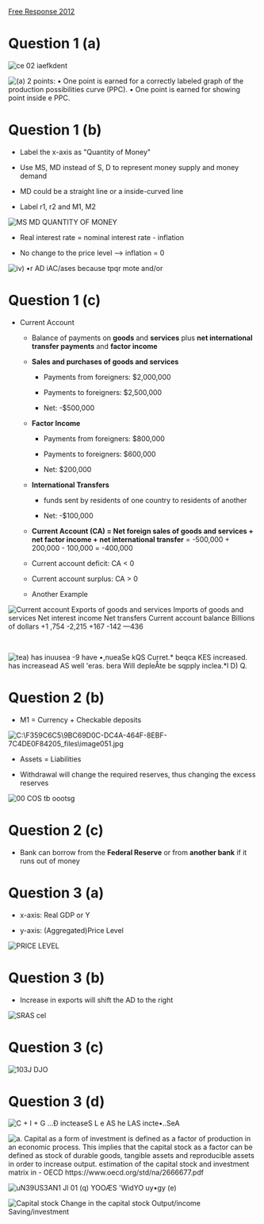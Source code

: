 <a href="./exams/Free Response 2012.pdf"  target="_blank" >Free Response 2012</a>

# Question 1 (a)

  ![ce 02 iaefkdent ](./media/image235.png)
  
  ![(a) 2 points: • One point is earned for a correctly labeled graph of
  the production possibilities curve (PPC). • One point is earned for
  showing point inside e PPC. ](./media/image236.png)

# Question 1 (b)

  -   Label the x-axis as "Quantity of Money"

  -   Use MS, MD instead of S, D to represent money supply and money
      demand

  -   MD could be a straight line or a inside-curved line

  -   Label r1, r2 and M1, M2

  ![MS MD QUANTITY OF MONEY ](./media/image237.png)

  -   Real interest rate = nominal interest rate - inflation

  -   No change to the price level --\> inflation = 0

  ![iv) •r AD iAC/ases because tpqr mote and/or ](./media/image238.png)

# Question 1 (c)

  -   Current Account
    
      -   Balance of payments on **goods** and **services** plus **net
          international transfer payments** and **factor income**
    
      -   **Sales and purchases of goods and services**
        
          -   Payments from foreigners: $2,000,000
        
          -   Payments to foreigners: $2,500,000
        
          -   Net: -$500,000
    
      -   **Factor Income**
        
          -   Payments from foreigners: $800,000
        
          -   Payments to foreigners: $600,000
        
          -   Net: $200,000
    
      -   **International Transfers**
        
          -   funds sent by residents of one country to residents of
              another
        
          -   Net: -$100,000
    
      -   **Current Account (CA) = Net foreign sales of goods and
          services + net factor income + net international transfer** =
          -500,000 + 200,000 - 100,000 = -400,000
    
      -   Current account deficit: CA \< 0
    
      -   Current account surplus: CA \> 0
    
      -   Another Example

  ![Current account Exports of goods and services Imports of goods and
  services Net interest income Net transfers Current account balance
  Billions of dollars +1 ,754 -2,215 +167 -142 —436
  ](./media/image108.png)
  
   
  
  ![tea) has inuusea -9 have •,nueaSe kQS Curret.\* beqca KES increased.
  has increasead AS well 'eras. bera Will depleÅte be sqpply inclea.\*l
  D) Q. ](./media/image239.png)

# Question 2 (b)

  -   M1 = Currency + Checkable
  deposits

  ![C:\\F359C6C5\\9BC69D0C-DC4A-464F-8EBF-7C4DE0F84205\_files\\image051.jpg](./media/image51.jpg)

  -   Assets = Liabilities

  -   Withdrawal will change the required reserves, thus changing the
      excess reserves

  ![00 COS tb oootsg ](./media/image240.png)

# Question 2 (c)

  -   Bank can borrow from the **Federal Reserve** or from **another
      bank** if it runs out of money

# Question 3 (a)

  -   x-axis: Real GDP or Y

  -   y-axis: (Aggregated)Price Level

  ![PRICE LEVEL ](./media/image241.png)

# Question 3 (b)

  -   Increase in exports will shift the AD to the right

  ![SRAS cel ](./media/image242.png)

# Question 3 (c)

  ![103J DJO ](./media/image243.png)

# Question 3 (d)

  ![C + I + G ...Đ incteaseS L e AS he LAS incte•..SeA
  ](./media/image244.png)
  
  ![a. Capital as a form of investment is defined as a factor of
  production in an economic process. This implies that the capital stock
  as a factor can be defined as stock of durable goods, tangible assets
  and reproducible assets in order to increase output. estimation of the
  capital stock and investment matrix in - OECD
  https://www.oecd.org/std/na/2666677.pdf ](./media/image245.png)
  
  ![uN39US3AN1 Jl 01 (q) YOOÆS 'WidYO uy•gy (e) ](./media/image246.png)
  
  ![Capital stock Change in the capital stock Output/income
  Saving/investment ](./media/image247.png)